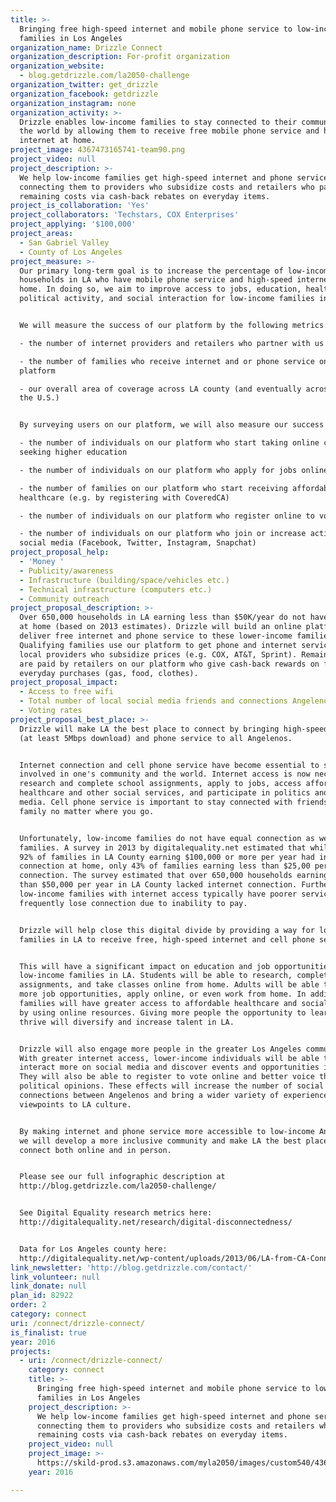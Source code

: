 ```yaml
---
title: >-
  Bringing free high-speed internet and mobile phone service to low-income
  families in Los Angeles
organization_name: Drizzle Connect
organization_description: For-profit organization
organization_website:
  - blog.getdrizzle.com/la2050-challenge
organization_twitter: get_drizzle
organization_facebook: getdrizzle
organization_instagram: none
organization_activity: >-
  Drizzle enables low-income families to stay connected to their community and
  the world by allowing them to receive free mobile phone service and high-speed
  internet at home.
project_image: 4367473165741-team90.png
project_video: null
project_description: >-
  We help low-income families get high-speed internet and phone service by
  connecting them to providers who subsidize costs and retailers who pay
  remaining costs via cash-back rebates on everyday items.
project_is_collaboration: 'Yes'
project_collaborators: 'Techstars, COX Enterprises'
project_applying: '$100,000'
project_areas:
  - San Gabriel Valley
  - County of Los Angeles
project_measure: >-
  Our primary long-term goal is to increase the percentage of low-income
  households in LA who have mobile phone service and high-speed internet at
  home. In doing so, we aim to improve access to jobs, education, healthcare,
  political activity, and social interaction for low-income families in LA.


  We will measure the success of our platform by the following metrics:

  - the number of internet providers and retailers who partner with us

  - the number of families who receive internet and or phone service on our
  platform

  - our overall area of coverage across LA county (and eventually across CA and
  the U.S.)


  By surveying users on our platform, we will also measure our success by:

  - the number of individuals on our platform who start taking online courses or
  seeking higher education

  - the number of individuals on our platform who apply for jobs online

  - the number of families on our platform who start receiving affordable
  healthcare (e.g. by registering with CoveredCA)

  - the number of individuals on our platform who register online to vote

  - the number of individuals on our platform who join or increase activity on
  social media (Facebook, Twitter, Instagram, Snapchat)
project_proposal_help:
  - 'Money '
  - Publicity/awareness
  - Infrastructure (building/space/vehicles etc.)
  - Technical infrastructure (computers etc.)
  - Community outreach
project_proposal_description: >-
  Over 650,000 households in LA earning less than $50K/year do not have internet
  at home (based on 2013 estimates). Drizzle will build an online platform to
  deliver free internet and phone service to these lower-income families.
  Qualifying families use our platform to get phone and internet service from
  local providers who subsidize prices (e.g. COX, AT&T, Sprint). Remaining costs
  are paid by retailers on our platform who give cash-back rewards on families'
  everyday purchases (gas, food, clothes).
project_proposal_impact:
  - Access to free wifi
  - Total number of local social media friends and connections Angelenos have
  - Voting rates
project_proposal_best_place: >-
  Drizzle will make LA the best place to connect by bringing high-speed internet
  (at least 5Mbps download) and phone service to all Angelenos.


  Internet connection and cell phone service have become essential to staying
  involved in one's community and the world. Internet access is now necessary to
  research and complete school assignments, apply to jobs, access affordable
  healthcare and other social services, and participate in politics and social
  media. Cell phone service is important to stay connected with friends and
  family no matter where you go.


  Unfortunately, low-income families do not have equal connection as wealthier
  families. A survey in 2013 by digitalequality.net estimated that while over
  92% of families in LA County earning $100,000 or more per year had internet
  connection at home, only 43% of families earning less than $25,00 per year had
  connection. The survey estimated that over 650,000 households earning less
  than $50,000 per year in LA County lacked internet connection. Furthermore,
  low-income families with internet access typically have poorer service and
  frequently lose connection due to inability to pay.


  Drizzle will help close this digital divide by providing a way for low-income
  families in LA to receive free, high-speed internet and cell phone service.


  This will have a significant impact on education and job opportunities for
  low-income families in LA. Students will be able to research, complete
  assignments, and take classes online from home. Adults will be able to search
  more job opportunities, apply online, or even work from home. In addition,
  families will have greater access to affordable healthcare and social services
  by using online resources. Giving more people the opportunity to learn and
  thrive will diversify and increase talent in LA.


  Drizzle will also engage more people in the greater Los Angeles community.
  With greater internet access, lower-income individuals will be able to
  interact more on social media and discover events and opportunities in LA.
  They will also be able to register to vote online and better voice their
  political opinions. These effects will increase the number of social
  connections between Angelenos and bring a wider variety of experiences and
  viewpoints to LA culture.


  By making internet and phone service more accessible to low-income Angelenos,
  we will develop a more inclusive community and make LA the best place to
  connect both online and in person.


  Please see our full infographic description at
  http://blog.getdrizzle.com/la2050-challenge/


  See Digital Equality research metrics here:
  http://digitalequality.net/research/digital-disconnectedness/


  Data for Los Angeles county here:
  http://digitalequality.net/wp-content/uploads/2013/06/LA-from-CA-Connects-Demographic-and-Connectedness-Profiles.pdf
link_newsletter: 'http://blog.getdrizzle.com/contact/'
link_volunteer: null
link_donate: null
plan_id: 82922
order: 2
category: connect
uri: /connect/drizzle-connect/
is_finalist: true
year: 2016
projects:
  - uri: /connect/drizzle-connect/
    category: connect
    title: >-
      Bringing free high-speed internet and mobile phone service to low-income
      families in Los Angeles
    project_description: >-
      We help low-income families get high-speed internet and phone service by
      connecting them to providers who subsidize costs and retailers who pay
      remaining costs via cash-back rebates on everyday items.
    project_video: null
    project_image: >-
      https://skild-prod.s3.amazonaws.com/myla2050/images/custom540/4367473165741-team90.png
    year: 2016

---
```

